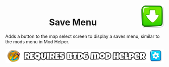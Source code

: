 <a href="https://github.com/GrahamKraker/GrahamKracker/BTD6SaveMenu/releases/latest/download/BTD6SaveMenu.dll">
    <img align="right" alt="Download" height="75" src="https://raw.githubusercontent.com/gurrenm3/BTD-Mod-Helper/master/BloonsTD6%20Mod%20Helper/Resources/DownloadBtn.png">
</a>
<h1 align="center">Save Menu</h1>

Adds a button to the map select screen to display a saves menu, similar to the mods menu in Mod Helper.


[![Requires BTD6 Mod Helper](https://raw.githubusercontent.com/gurrenm3/BTD-Mod-Helper/master/banner.png)](https://github.com/gurrenm3/BTD-Mod-Helper#readme)

